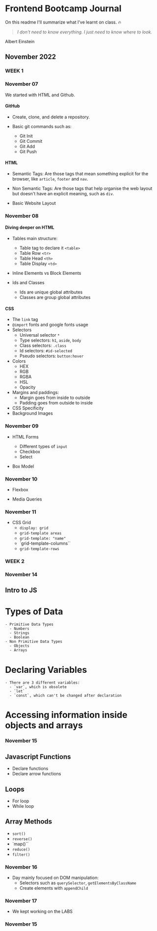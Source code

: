 # Frontend Bootcamp Journal

On this readme I'll summarize what I've learnt on class. :fire:

> _I don't need to know everything. I just need to know where to look._

Albert Einstein

## November 2022

### WEEK 1

### November 07

We started with HTML and Github.

#### GitHub

- Create, clone, and delete a repository.
- Basic git commands such as:

  - Git Init
  - Git Commit
  - Git Add
  - Git Push

#### HTML

- Semantic Tags:
  Are those tags that mean something explicit for the browser, like `article`, `footer` and `nav`.

- Non Semantic Tags:
  Are those tags that help organise the web layout but doesn't have an explicit meaning, such as `div`.

- Basic Website Layout

### November 08

#### Diving deeper on HTML

- Tables main structure:

  - Table tag to declare it `<table>`
  - Table Row `<tr>`
  - Table Head `<th>`
  - Table Display `<td>`

- Inline Elements vs Block Elements
- Ids and Classes
  - Ids are unique global attributes
  - Classes are group global attributes

#### CSS

- The `link` tag
- `@import` fonts and google fonts usage
- Selectors
  - Universal selector `*`
  - Type selectors: `h1`, `aside`, `body`
  - Class selectors: `.class`
  - Id selectors: `#id-selected`
  - Pseudo selectors: `button:hover`
- Colors
  - HEX
  - RGB
  - RGBA
  - HSL
  - Opacity
- Margins and paddings:
  - Margin goes from inside to outside
  - Padding goes from outside to inside
- CSS Specificity
- Background Images

### November 09

- HTML Forms

  - Different types of `input`
  - Checkbox
  - Select

- Box Model

### November 10

- Flexbox

- Media Queries

### November 11

- CSS Grid
  - `display: grid`
  - `grid-template areas`
  - `grid-template: "name"`
  - `grid-template-columns``
  - `grid-template-rows`

### WEEK 2

### November 14

## Intro to JS

# Types of Data

    - Primitive Data Types
      - Numbers
      - Strings
      - Boolean
    - Non Primitive Data Types
      - Objects
      - Arrays

# Declaring Variables

    - There are 3 different variables:
      - `var`, which is obsolete
      - `let`
      - `const`, which can't be changed after declaration

# Accessing information inside objects and arrays

### November 15

## Javascript Functions

- Declare functions
- Declare arrow functions

## Loops

- For loop
- While loop

## Array Methods

- `sort()`
- `reverse()`
- `map()``
- `reduce()`
- `filter()`

### November 16

- Day mainly focused on DOM manipulation:
  - Selectors such as `querySelector`, `getElementsByClassName`
  - Create elements with `appendChild`

### November 17

- We kept working on the LABS

### November 15
